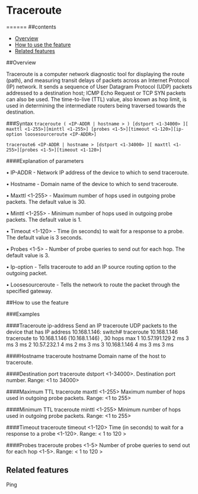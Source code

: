# Traceroute
======
##contents
   - [Overview](#overview)
   - [How to use the feature](#how-to-use-the-feature)
   - [Related features](#related-features)

##Overview

Traceroute is a computer network diagnostic tool for displaying the route (path), and measuring transit delays of packets
across an Internet Protocol (IP) network.
It sends a sequence of User Datagram Protocol (UDP) packets addressed to a destination host; ICMP Echo Request or TCP SYN packets can also be used.
The time-to-live (TTL) value, also known as hop limit, is used in determining the intermediate routers being traversed towards the destination.


###Syntax
`traceroute ( <IP-ADDR | hostname > ) [dstport <1-34000> ][ maxttl <1-255>][minttl <1-255>] [probes <1-5>][timeout <1-120>][ip-option loosesourceroute <IP-ADDR>]`

`traceroute6 <IP-ADDR | hostname > [dstport <1-34000> ][ maxttl <1-255>][probes <1-5>][timeout <1-120>]`

####Explanation of parameters

•	IP-ADDR - Network IP address of the device to which to send traceroute.

•	Hostname - Domain name of the device to which to send traceroute.

•	Maxttl <1-255> - Maximum number of hops used in outgoing probe packets. The default value is 30.

•	Minttl <1-255> - Minimum number of hops used in outgoing probe packets. The default value is 1.

•	Timeout <1-120> - Time (in seconds) to wait for a response to a probe. The default value is 3 seconds.

•	Probes <1-5> - Number of probe queries to send out for each hop. The default value is 3.

•	Ip-option - Tells traceroute to add an IP source routing option to the outgoing packet.

•	Loosesourceroute <IP-ADDR> - Tells the network to route the packet through the specified gateway.

##How to use the feature

###Examples

####Traceroute ip-address
    Send an IP traceroute UDP packets to the device that has IP address 10.168.1.146:
    switch# traceroute 10.168.1.146
    traceroute to 10.168.1.146 (10.168.1.146) , 30 hops max
    1 10.57.191.129 2 ms 3 ms 3 ms
    2 10.57.232.1 4 ms 2 ms 3 ms
    3 10.168.1.146 4 ms 3 ms 3 ms

####Hostname
    traceroute hostname
    Domain name of the host to traceroute.

####Destination port
    traceroute dstport <1-34000>.
    Destination port number.
    Range: <1 to 34000>

####Maximum TTL
    traceroute maxttl <1-255>
    Maximum number of hops used in outgoing probe packets.
    Range: <1 to 255>

####Minimum TTL
    traceroute minttl <1-255>
    Minimum number of hops used in outgoing probe packets.
    Range: <1 to 255>

####Timeout
    traceroute timeout <1-120>
    Time (in seconds) to wait for a response to a probe <1-120>.
    Range: < 1 to 120 >

####Probes
    traceroute probes <1-5>
    Number of probe queries to send out for each hop <1-5>.
    Range: < 1 to 120 >


## Related features
Ping
